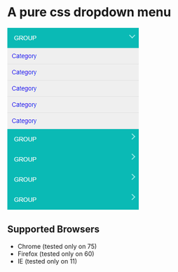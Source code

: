 # A pure css dropdown menu

![Screenshot](dropdown-menu.png)

## Supported Browsers

- Chrome (tested only on 75)
- Firefox (tested only on 60)
- IE (tested only on 11)
